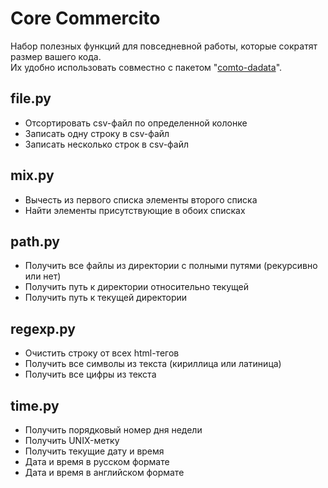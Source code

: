 # Core Commercito

Набор полезных функций для повседневной работы, которые сократят размер вашего кода.  
Их удобно использовать совместно с пакетом "[comto-dadata](https://pypi.org/project/comto-dadata/ "Пакет для работы с сервисом dadata.ru")".

## file.py
* Отсортировать csv-файл по определенной колонке
* Записать одну строку в csv-файл
* Записать несколько строк в csv-файл

## mix.py
* Вычесть из первого списка элементы второго списка
* Найти элементы присутствующие в обоих списках

## path.py
* Получить все файлы из директории с полными путями (рекурсивно или нет)
* Получить путь к директории относительно текущей
* Получить путь к текущей директории


## regexp.py
* Очистить строку от всех html-тегов
* Получить все символы из текста (кириллица или латиница)
* Получить все цифры из текста


## time.py
* Получить порядковый номер дня недели
* Получить UNIX-метку
* Получить текущие дату и время
* Дата и время в русском формате
* Дата и время в английском формате
